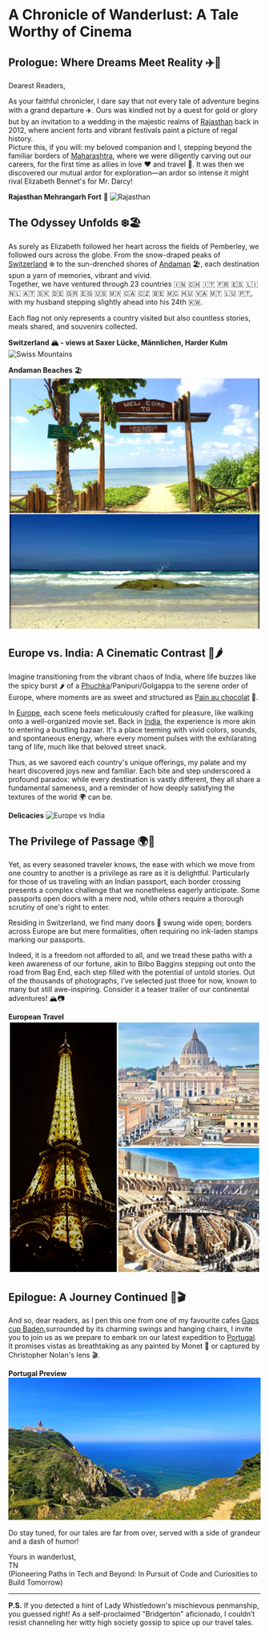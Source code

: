 # A Chronicle of Wanderlust: A Tale Worthy of Cinema

## Prologue: Where Dreams Meet Reality ✈️🌟

Dearest Readers,

As your faithful chronicler, I dare say that not every tale of adventure begins with a grand departure ✈️. Ours was kindled not by a quest for gold or glory but by an invitation to a wedding in the majestic realms of [Rajasthan](https://en.wikipedia.org/wiki/Rajasthan) back in 2012, where ancient forts and vibrant festivals paint a picture of regal history.<br>
Picture this, if you will: my beloved companion and I, stepping beyond the familiar borders of [Maharashtra](https://www.maharashtratourism.gov.in/), where we were diligently carving out our careers, for the first time as allies in love ❤️ and travel 🎒. It was then we discovered our mutual ardor for exploration—an ardor so intense it might rival Elizabeth Bennet's for Mr. Darcy!

 
**Rajasthan Mehrangarh Fort** 🕌
![Rajasthan](https://github.com/tanushrin/tanushrin.github.io/blob/main/_posts/media/Rajasthan.jpg?raw=true)



## The Odyssey Unfolds ❄️🏖️

As surely as Elizabeth followed her heart across the fields of Pemberley, we followed ours across the globe. From the snow-draped peaks of [Switzerland](https://www.myswitzerland.com/en/) ❄️ to the sun-drenched shores of [Andaman](https://www.andamantourism.gov.in/) 🏖️, each destination spun a yarn of memories, vibrant and vivid. <br>
Together, we have ventured through 23 countries 🇮🇳 🇨🇭 🇮🇹 🇫🇷 🇪🇸 🇱🇮 🇳🇱 🇦🇹 🇸🇰 🇩🇪 🇬🇷 🇪🇬 🇺🇸 🇲🇽 🇨🇦 🇨🇿 🇧🇪 🇲🇨 🇭🇺 🇻🇦 🇲🇹 🇱🇺 🇵🇹, with my husband stepping slightly ahead into his 24th 🇰🇼.


Each flag not only represents a country visited but also countless stories, meals shared, and souvenirs collected.


**Switzerland 🏔️ - views at Saxer Lücke, Männlichen, Harder Kulm**
![Swiss Mountains](https://github.com/tanushrin/tanushrin.github.io/blob/main/_posts/media/Swiss_mountains.jpg?raw=true)

**Andaman Beaches** 🏖️
![Andaman Beach](https://github.com/tanushrin/tanushrin.github.io/blob/main/_posts/media/Andaman.jpg?raw=true) 


## Europe vs. India: A Cinematic Contrast 🥐🌶️

Imagine transitioning from the vibrant chaos of India, where life buzzes like the spicy burst 🌶️ of a [Phuchka](https://en.wikipedia.org/wiki/Panipuri)/Panipuri/Golgappa to the serene order of Europe, where moments are as sweet and structured as [Pain au chocolat](https://en.wikipedia.org/wiki/Pain_au_chocolat) 🥐. 

In [Europe](https://en.wikipedia.org/wiki/Europe), each scene feels meticulously crafted for pleasure, like walking onto a well-organized movie set. Back in [India](https://en.wikipedia.org/wiki/India), the experience is more akin to entering a bustling bazaar. It's a place teeming with vivid colors, sounds, and spontaneous energy, where every moment pulses with the exhilarating tang of life, much like that beloved street snack.


Thus, as we savored each country's unique offerings, my palate and my heart discovered joys new and familiar. 
Each bite and step underscored a profound paradox: while every destination is vastly different, they all share a fundamental sameness, and a reminder of how deeply satisfying the textures of the world 🌍 can be.

**Delicacies** 
![Europe vs India](https://github.com/tanushrin/tanushrin.github.io/blob/main/_posts/media/EU_vs_India_food.jpg?raw=true)  


## The Privilege of Passage  🌍🚪

Yet, as every seasoned traveler knows, the ease with which we move from one country to another is a privilege as rare as it is delightful. Particularly for those of us traveling with an Indian passport, each border crossing presents a complex challenge that we nonetheless eagerly anticipate. Some passports open doors with a mere nod, while others require a thorough scrutiny of one's right to enter.

Residing in Switzerland, we find many doors 🚪 swung wide open; borders across Europe are but mere formalities, often requiring no ink-laden stamps marking our passports.

Indeed, it is a freedom not afforded to all, and we tread these paths with a keen awareness of our fortune, akin to Bilbo Baggins stepping out onto the road from Bag End, each step filled with the potential of untold stories.
Out of the thousands of photographs, I’ve selected just three for now, known to many but still awe-inspiring. Consider it a teaser trailer of our continental adventures! 🏔️📷

**European Travel**
![European Travel](https://github.com/tanushrin/tanushrin.github.io/blob/main/_posts/media/EU_collage.jpg?raw=true)  


## Epilogue: A Journey Continued 🎨🎬

And so, dear readers, as I pen this one from one of my favourite cafes [Gaps cup Baden](https://www.google.com/maps/place/GapsCup+GmbH/@47.4750889,8.3031377,17z/data=!4m16!1m9!3m8!1s0x47906d9f5deff4bd:0x8fdc243c46dff2ef!2sGapsCup+GmbH!8m2!3d47.4750889!4d8.305718!9m1!1b1!16s%2Fg%2F11fqpnvzh6!3m5!1s0x47906d9f5deff4bd:0x8fdc243c46dff2ef!8m2!3d47.4750889!4d8.305718!16s%2Fg%2F11fqpnvzh6?entry=ttu),surrounded by its charming swings and hanging chairs, I invite you to join us as we prepare to embark on our latest expedition to [Portugal](https://en.wikipedia.org/wiki/Portugal). It promises vistas as breathtaking as any painted by Monet 🎨 or captured by Christopher Nolan's lens 🎬.

**Portugal Preview**
![Portugal Preview](https://github.com/tanushrin/tanushrin.github.io/blob/main/_posts/media/Cabo_Da_Roca.jpeg)  

Do stay tuned, for our tales are far from over, served with a side of grandeur and a dash of humor!


Yours in wanderlust,
<br>
TN
<br>
(Pioneering Paths in Tech and Beyond: In Pursuit of Code and Curiosities to Build Tomorrow)



--- 



**P.S.** If you detected a hint of Lady Whistledown's mischievous penmanship, you guessed right! As a self-proclaimed "Bridgerton" aficionado, I couldn’t resist channeling her witty high society gossip to spice up our travel tales. 
